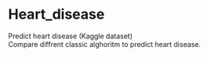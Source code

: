 # Heart_disease
Predict heart disease (Kaggle dataset)  
Compare diffrent classic alghoritm to predict heart disease.
